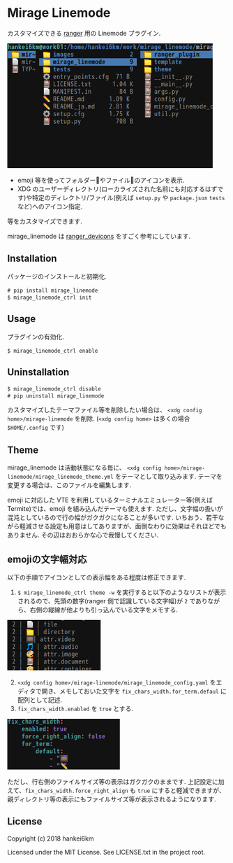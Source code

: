 # Mirage Linemode

カスタマイズできる [ranger](https://ranger.github.io/) 用の Linemode プラグイン.

![mirage_linemode](https://raw.githubusercontent.com/hankei6km/mirage_linemode/master/images/mirage_linemode.png)

* emoji 等を使ってフォルダー:file_folder:やファイル:page_facing_up:のアイコンを表示.
* XDG のユーザーディレクトリ(ローカライズされた名前にも対応するはずです)や特定のディレクトリ/ファイル(例えば `setup.py` や `package.json` `tests` など)へのアイコン指定.

等をカスタマイズできます.

mirage\_linemode は  [ranger\_devicons](https://github.com/alexanderjeurissen/ranger_devicons.git) をすごく参考にしています.


## Installation

パッケージのインストールと初期化.

```
# pip install mirage_linemode
$ mirage_linemode_ctrl init
```


## Usage

プラグインの有効化.

```
$ mirage_linemode_ctrl enable
```


## Uninstallation

```
$ mirage_linemode_ctrl disable
# pip uninstall mirage_linemode
```

カスタマイズしたテーマファイル等を削除したい場合は、
`<xdg config home>/mirage-linemode` を削除.
(`<xdg config home>` は多くの場合 `$HOME/.config` です)


## Theme

mirage\_linemode は活動状態になる毎に、
`<xdg config home>/mirage-linemode/mirage_linemode_theme.yml` をテーマとして取り込みます.
テーマを変更する場合は、このファイルを編集します.

emoji に対応した VTE を利用しているターミナルエミュレーター等(例えばTermite)では、emoji を組み込んだテーマも使えます.
ただし、文字幅の扱いが混沌としているので行の幅がガクガクになることが多いです.
いちおう、若干ながら軽減させる設定も用意はしてありますが、面倒なわりに効果はそれほどでもありません.
その辺はおおらかな心で我慢してください.


## emojiの文字幅対応

以下の手順でアイコンとしての表示幅をある程度は修正できます.

1. `$ mirage_linemode_ctrl theme -w` を実行すると以下のようなリストが表示されるので、先頭の数字(ranger 側で認識している文字幅)が `2` でありながら、右側の縦線が他よりも引っ込んでいる文字をメモする.
<p><img src="https://raw.githubusercontent.com/hankei6km/mirage_linemode/master/images/theme_chars_width_list.png"></p>

2. `<xdg config home>/mirage-linemode/mirage_linemode_config.yaml` をエディタで開き、メモしておいた文字を
`fix_chars_width.for_term.defaul` に配列として記述.
3. `fix_chars_width.enabled` を `true` とする.
<p><img src="https://raw.githubusercontent.com/hankei6km/mirage_linemode/master/images/config_fix_chars_width.png"></p>

ただし、行右側のファイルサイズ等の表示はガクガクのままです.
上記設定に加えて、`fix_chars_width.force_right_align` も `true` にすると軽減できますが、親ディレクトリ等の表示にもファイルサイズ等が表示されるようになります.


## License

Copyright (c) 2018 hankei6km

Licensed under the MIT License. See LICENSE.txt in the project root.
